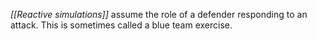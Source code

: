_[[Reactive simulations]]_ assume the role of a defender responding to an attack. This is sometimes called a blue team exercise.
